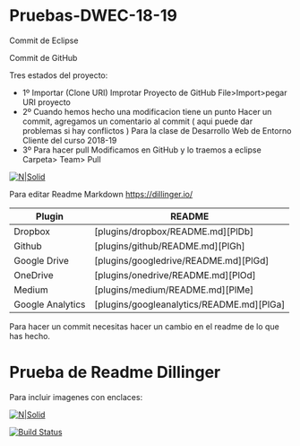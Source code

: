 # Pruebas-DWEC-18-19

Commit de Eclipse 

Commit de GitHub


Tres estados del proyecto:

* 1º Importar (Clone URI) 
Improtar Proyecto de GitHub
File>Import>pegar URI proyecto
* 2º Cuando hemos hecho una modificacion tiene un punto 
Hacer un commit, agregamos un comentario al commit 
( aqui puede dar problemas si hay conflictos ) 
Para la clase de Desarrollo Web de Entorno Cliente del curso 2018-19
* 3º Para hacer pull
Modificamos en GitHub y lo traemos a eclipse 
Carpeta> Team> Pull

[![N|Solid](https://imgur.com/a/U3lpRfL)](https://nodesource.com/products/nsolid)


  Para editar Readme  Markdown https://dillinger.io/

| Plugin | README |
| ------ | ------ |
| Dropbox | [plugins/dropbox/README.md][PlDb] |
| Github | [plugins/github/README.md][PlGh] |
| Google Drive | [plugins/googledrive/README.md][PlGd] |
| OneDrive | [plugins/onedrive/README.md][PlOd] |
| Medium | [plugins/medium/README.md][PlMe] |
| Google Analytics | [plugins/googleanalytics/README.md][PlGa] |


Para hacer un commit necesitas hacer un cambio en el readme de lo que has hecho. 
 


# Prueba de Readme  Dillinger

Para incluir  imagenes con enclaces: 

[![N|Solid](https://cldup.com/dTxpPi9lDf.thumb.png)](https://nodesource.com/products/nsolid)

[![Build Status](https://travis-ci.org/joemccann/dillinger.svg?branch=master)](https://travis-ci.org/joemccann/dillinger)
